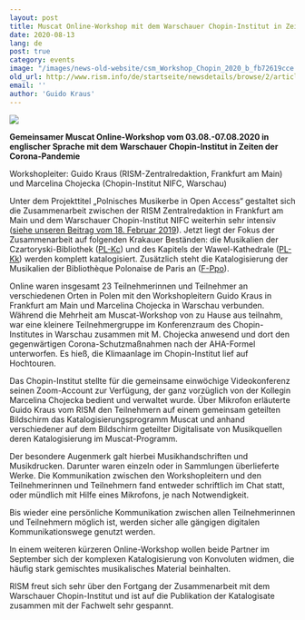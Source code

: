 ```yaml
---
layout: post
title: Muscat Online-Workshop mit dem Warschauer Chopin-Institut in Zeiten der Corona-Pandemie
date: 2020-08-13
lang: de
post: true
category: events
image: "/images/news-old-website/csm_Workshop_Chopin_2020_b_fb72619cce.jpg"
old_url: http://www.rism.info/de/startseite/newsdetails/browse/2/article/64/online-muscat-workshop-with-the-chopin-institute-warsaw-in-the-age-of-the-corona-pandemic.html
email: ''
author: 'Guido Kraus'
---
```


 ![](/uploads/_processed_/csm_Workshop_Chopin_2020_a_140862fbde.jpg)

**Gemeinsamer Muscat Online-Workshop vom 03.08.-07.08.2020 in englischer Sprache mit dem Warschauer Chopin-Institut in Zeiten der Corona-Pandemie**  
  
Workshopleiter: Guido Kraus (RISM-Zentralredaktion, Frankfurt am Main) und Marcelina Chojecka (Chopin-Institut NIFC, Warschau)   
  
Unter dem Projekttitel „Polnisches Musikerbe in Open Access“ gestaltet sich die Zusammenarbeit zwischen der RISM Zentralredaktion in Frankfurt am Main und dem Warschauer Chopin-Institut NIFC weiterhin sehr intensiv ([siehe unseren Beitrag vom 18. Februar 2019](/de/library_collections/2019/02/18/close-cooperation-between-rism-and-the-chopin.html "Opens external link in new window")). Jetzt liegt der Fokus der Zusammenarbeit auf folgenden Krakauer Beständen: die Musikalien der Czartoryski-Bibliothek ([PL-Kc](https://opac.rism.info/search?View=rism&siglum=PL-Kc&Language=de)) und des Kapitels der Wawel-Kathedrale ([PL-Kk](https://opac.rism.info/search?View=rism&siglum=PL-Kk&Language=de "Opens external link in new window")) werden komplett katalogisiert. Zusätzlich steht die Katalogisierung der Musikalien der Bibliothèque Polonaise de Paris an ([F-Ppo](https://opac.rism.info/search?View=rism&siglum=F-Ppo&Language=de)).   
  
Online waren insgesamt 23 Teilnehmerinnen und Teilnehmer an verschiedenen Orten in Polen mit den Workshopleitern Guido Kraus in Frankfurt am Main und Marcelina Chojecka in Warschau verbunden. Während die Mehrheit am Muscat-Workshop von zu Hause aus teilnahm, war eine kleinere Teilnehmergruppe im Konferenzraum des Chopin-Institutes in Warschau zusammen mit M. Chojecka anwesend und dort den gegenwärtigen Corona-Schutzmaßnahmen nach der AHA-Formel unterworfen. Es hieß, die Klimaanlage im Chopin-Institut lief auf Hochtouren.   
  
Das Chopin-Institut stellte für die gemeinsame einwöchige Videokonferenz seinen Zoom-Account zur Verfügung, der ganz vorzüglich von der Kollegin Marcelina Chojecka bedient und verwaltet wurde. Über Mikrofon erläuterte Guido Kraus vom RISM den Teilnehmern auf einem gemeinsam geteilten Bildschirm das Katalogisierungsprogramm Muscat und anhand verschiedener auf dem Bildschirm geteilter Digitalisate von Musikquellen deren Katalogisierung im Muscat-Programm.&nbsp;   
  
Der besondere Augenmerk galt hierbei Musikhandschriften und Musikdrucken. Darunter waren einzeln oder in Sammlungen überlieferte Werke. Die Kommunikation zwischen den Workshopleitern und den Teilnehmerinnen und Teilnehmern fand entweder schriftlich im Chat statt, oder mündlich mit Hilfe eines Mikrofons, je nach Notwendigkeit.

Bis wieder eine persönliche Kommunikation zwischen allen Teilnehmerinnen und Teilnehmern möglich ist, werden sicher alle gängigen digitalen Kommunikationswege genutzt werden.  
  
In einem weiteren kürzeren Online-Workshop wollen beide Partner im September sich der komplexen Katalogisierung von Konvoluten widmen, die häufig stark gemischtes musikalisches Material beinhalten.  
  
RISM freut sich sehr über den Fortgang der Zusammenarbeit mit dem Warschauer Chopin-Institut und ist auf die Publikation der Katalogisate zusammen mit der Fachwelt sehr gespannt.   
  
<script type="text/javascript">var switchTo5x=true;</script><script type="text/javascript" src="http://w.sharethis.com/button/buttons.js"></script><script type="text/javascript">stLight.options({publisher: "9b601438-1ce1-49d8-bfd7-9cff5df54c17", doNotHash: false, doNotCopy: false, hashAddressBar: false});</script>


